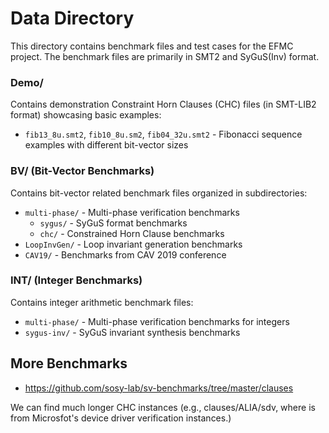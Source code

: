 # Data Directory

This directory contains benchmark files and test cases for the EFMC project.
The benchmark files are primarily in SMT2 and SyGuS(Inv) format.


### Demo/
Contains demonstration Constraint Horn Clauses (CHC) files (in SMT-LIB2 format) showcasing basic examples:
- `fib13_8u.smt2`, `fib10_8u.sm2`, `fib04_32u.smt2` - Fibonacci sequence examples with different bit-vector sizes

### BV/ (Bit-Vector Benchmarks)
Contains bit-vector related benchmark files organized in subdirectories:
- `multi-phase/` - Multi-phase verification benchmarks
  - `sygus/` - SyGuS format benchmarks
  - `chc/` - Constrained Horn Clause benchmarks
- `LoopInvGen/` - Loop invariant generation benchmarks  
- `CAV19/` - Benchmarks from CAV 2019 conference


### INT/ (Integer Benchmarks)
Contains integer arithmetic benchmark files:
- `multi-phase/` - Multi-phase verification benchmarks for integers
- `sygus-inv/` - SyGuS invariant synthesis benchmarks



## More Benchmarks

- https://github.com/sosy-lab/sv-benchmarks/tree/master/clauses

We can find much longer CHC instances (e.g., clauses/ALIA/sdv, where is from Microsfot's device driver verification instances.)